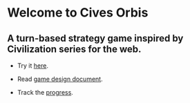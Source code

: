 # Welcome to Cives Orbis

## A turn-based strategy game inspired by Civilization series for the web.

- Try it [here](https://cives-orbis.vercel.app/).

- Read [game design document](wiki/gdd.md).

- Track the [progress](TODO).
